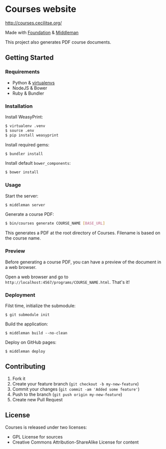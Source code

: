 # Courses website

http://courses.cecilitse.org/

Made with [Foundation](http://foundation.zurb.com/) & [Middleman](http://middlemanapp.com/)

This project also generates PDF course documents.

## Getting Started

### Requirements

- Python & [virtualenvs](https://github.com/kennethreitz/python-guide/blob/master/docs/dev/virtualenvs.rst)
- NodeJS & Bower
- Ruby & Bundler

### Installation

Install WeasyPrint:

```sh
$ virtualenv .venv
$ source .env
$ pip install weasyprint
```

Install required gems:

```sh
$ bundler install
```

Install default `bower_components`:

```sh
$ bower install
```

### Usage

Start the server:

```sh
$ middleman server
```

Generate a course PDF:

```sh
$ bin/courses generate COURSE_NAME [BASE_URL]
```

This generates a PDF at the root directory of Courses. Filename is based on the course name.

### Preview

Before generating a course PDF, you can have a preview of the document in a web browser.

Open a web browser and go to `http://localhost:4567/programs/COURSE_NAME.html`. That's it!

### Deployment

Filst time, initialize the submodule:

```
$ git submodule init
```

Build the application:

```
$ middleman build --no-clean
```

Deploy on GitHub pages:

```
$ middleman deploy
```

## Contributing

1. Fork it
2. Create your feature branch (`git checkout -b my-new-feature`)
3. Commit your changes (`git commit -am 'Added some feature'`)
4. Push to the branch (`git push origin my-new-feature`)
5. Create new Pull Request

## License

Courses is released under two licenses:
* GPL License for sources
* Creative Commons Attribution-ShareAlike License for content
